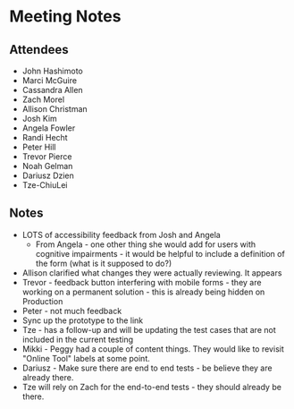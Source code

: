# Meeting Notes

## Attendees
- John Hashimoto
- Marci McGuire
- Cassandra Allen
- Zach Morel
- Allison Christman
- Josh Kim
- Angela Fowler
- Randi Hecht
- Peter Hill
- Trevor Pierce
- Noah Gelman
- Dariusz Dzien
- Tze-ChiuLei

## Notes
- LOTS of accessibility feedback from Josh and Angela
   - From Angela - one other thing she would add for users with cognitive impairments - it would be helpful to include a definition of the form (what is it supposed to do?)
 - Allison clarified what changes they were actually reviewing. It appears
 - Trevor - feedback button interfering with mobile forms  - they are working on a permanent solution - this is already being hidden on Production
 - Peter - not much feedback
 - Sync up the prototype to the link
 - Tze - has a follow-up and will be updating the test cases that are not included in the current testing
 - Mikki - Peggy had a couple of content things. They would like to revisit "Online Tool" labels at some point.
 - Dariusz - Make sure there are end to end tests - be believe they are already there.
 - Tze will rely on Zach for the end-to-end tests - they should already be there.
